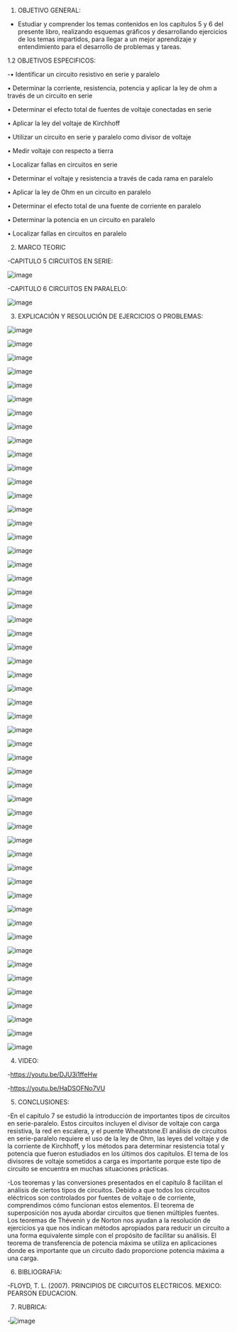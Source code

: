 1. OBJETIVO GENERAL:
-  Estudiar y comprender los temas contenidos en los capítulos 5 y 6 del presente libro, realizando esquemas gráficos y desarrollando ejercicios de los temas impartidos, para llegar a un mejor aprendizaje y entendimiento para el desarrollo de problemas y tareas.

1.2  OBJETIVOS ESPECIFICOS:

-•	Identificar un circuito resistivo en serie y paralelo

•	Determinar la corriente, resistencia, potencia y aplicar la ley de ohm a través de un circuito en serie

•	Determinar el efecto total de fuentes de voltaje conectadas en serie

•	Aplicar la ley del voltaje de Kirchhoff

•	Utilizar un circuito en serie y paralelo como divisor de voltaje

•	Medir voltaje con respecto a tierra

•	Localizar fallas en circuitos en serie

•	Determinar el voltaje y resistencia a través de cada rama en paralelo

•	Aplicar la ley de Ohm en un circuito en paralelo

•	Determinar el efecto total de una fuente de corriente en paralelo

•	Determinar la potencia en un circuito en paralelo

•	Localizar fallas en circuitos en paralelo


2. MARCO TEORIC

-CAPITULO 5 CIRCUITOS EN SERIE:


![image](https://user-images.githubusercontent.com/105897327/173272482-b270fe19-9280-4aca-97a5-ea2cb1b9be0c.png)

-CAPITULO 6 CIRCUITOS EN PARALELO:


![image](https://user-images.githubusercontent.com/105897327/173272502-f3823cf0-8285-4f6c-9277-a2c8cfc55448.png)


3. EXPLICACIÓN Y RESOLUCIÓN DE EJERCICIOS O PROBLEMAS:

![image](https://user-images.githubusercontent.com/105897327/173272966-801068df-f7c1-4cfb-9133-e6d15f160bd8.png)

![image](https://user-images.githubusercontent.com/105897327/173272992-b63ebaeb-2b0f-4b9e-b8a0-a84136cd1708.png)

![image](https://user-images.githubusercontent.com/105897327/173273020-4cfefdef-8048-4b73-b4a0-5fc033c4a4c8.png)

![image](https://user-images.githubusercontent.com/105897327/173273034-c87dc6f7-d412-4b26-b539-f607c6c2f193.png)

![image](https://user-images.githubusercontent.com/105897327/173273100-9c5bf260-2927-4eae-a541-4c4038b9d604.png)

![image](https://user-images.githubusercontent.com/105897327/173273122-4a55c990-d009-4ea7-8a82-80b6b338ed1d.png)

![image](https://user-images.githubusercontent.com/105897327/173273147-ebcfe9d2-d690-4819-87b4-7b6cc1ae7a5e.png)

![image](https://user-images.githubusercontent.com/105897327/173273166-e91e7e0e-6cd0-460b-ad93-fff44e258eb8.png)

![image](https://user-images.githubusercontent.com/105897327/173273225-d226ecdb-9f02-4986-84e6-caae467fd43a.png)

![image](https://user-images.githubusercontent.com/105897327/173273249-2a395107-fb49-47f9-904d-b81452fad176.png)

![image](https://user-images.githubusercontent.com/105897327/173273290-bcd27141-c475-4110-8eb3-de9f1f7eff98.png)

![image](https://user-images.githubusercontent.com/105897327/173273323-d843e799-a5d6-4038-b263-7a4ab71b17af.png)


![image](https://user-images.githubusercontent.com/105897327/173273362-273cfe0a-9cf3-42c4-bdf7-153e3ba58c24.png)

![image](https://user-images.githubusercontent.com/105897327/173273397-0f9d3742-0277-41f2-9f86-93ab650bec51.png)

![image](https://user-images.githubusercontent.com/105897327/173273464-7a27fd7d-92dc-4066-92b9-fdfb3bde826a.png)

![image](https://user-images.githubusercontent.com/105897327/173273486-0695357d-f78c-4b7b-a636-343f2d2c8ee0.png)

![image](https://user-images.githubusercontent.com/105897327/173273517-1825a9ea-557d-44b8-9581-98718edbdd7a.png)

![image](https://user-images.githubusercontent.com/105897327/173273546-eda7eadd-aedf-4ca0-85e2-b6cc3abebc9f.png)

![image](https://user-images.githubusercontent.com/105897327/173273577-f6ef2cda-9df0-4562-b3de-65de4268ff99.png)

![image](https://user-images.githubusercontent.com/105897327/173273683-4cfb08a8-efa2-4d36-871b-6ecc0d119bb9.png)

![image](https://user-images.githubusercontent.com/105897327/173273717-91e20e1f-50d6-4129-bab2-8dc72daab139.png)

![image](https://user-images.githubusercontent.com/105897327/173273727-14b961e7-2a97-4798-997b-9a02eb69ad18.png)

![image](https://user-images.githubusercontent.com/105897327/173273749-2aae04cb-7b10-41b9-b494-7990582e590a.png)

![image](https://user-images.githubusercontent.com/105897327/173273779-9113f1e6-2edc-4be7-997c-7199ce9ec4c3.png)

![image](https://user-images.githubusercontent.com/105897327/173273817-cc111d06-d285-4771-9e93-3f6ecd5f7272.png)

![image](https://user-images.githubusercontent.com/105897327/173273846-ed01cbb7-bc55-4e54-87e7-0f3794b0a150.png)

![image](https://user-images.githubusercontent.com/105897327/173273858-dc12fdb6-ace4-4bc8-96b4-053c7a8167b9.png)

![image](https://user-images.githubusercontent.com/105897327/173273881-bd09562e-f4b6-4b8f-8ec0-541d98e7267b.png)

![image](https://user-images.githubusercontent.com/105897327/173273902-b48ac524-2bad-42ce-8b4d-4b5f97c04609.png)

![image](https://user-images.githubusercontent.com/105897327/173273917-1d3a83b1-1502-43e4-b9a8-94b55028da69.png)

![image](https://user-images.githubusercontent.com/105897327/173273932-6168a800-c935-4db0-b9ef-f30483270cd6.png)

![image](https://user-images.githubusercontent.com/105897327/173273953-e7cdb011-5107-4786-ad8c-a202276c7785.png)

![image](https://user-images.githubusercontent.com/105897327/173273969-ced46efe-f0f9-475a-9c28-d3496f002a1f.png)

![image](https://user-images.githubusercontent.com/105897327/173273983-f48bf04a-8993-41b0-9c31-9a5fe0d41f7d.png)

![image](https://user-images.githubusercontent.com/105897327/173274000-1a3b5c18-dba0-43a7-8562-78afe577ab5a.png)

![image](https://user-images.githubusercontent.com/105897327/173274022-2c6dba57-7bbd-4d98-ae41-d21290961c1c.png)

![image](https://user-images.githubusercontent.com/105897327/173274041-cb926a5f-2aa6-413c-bb4b-c9fe53e0ad49.png)

![image](https://user-images.githubusercontent.com/105897327/173274060-e5e52b22-e37f-43a2-92f5-6d73f9e27c26.png)

![image](https://user-images.githubusercontent.com/105897327/173274082-a3de223a-b438-41fd-ab7e-d8487777dc36.png)

![image](https://user-images.githubusercontent.com/105897327/173274099-49098161-3ad2-4fa0-ada8-edfd0dc7fc07.png)

![image](https://user-images.githubusercontent.com/105897327/173274131-05fe94b8-a302-4bf5-a892-0b8c4c50f37e.png)

![image](https://user-images.githubusercontent.com/105897327/173274150-ebdb0880-7d0f-4b4b-81ea-eecb682130c2.png)

![image](https://user-images.githubusercontent.com/105897327/173274167-6770da64-c1e0-4a7c-95c8-2b8acc2bd72b.png)

![image](https://user-images.githubusercontent.com/105897327/173274186-7c2533d9-403b-4e48-aa94-b52371d2a92c.png)

![image](https://user-images.githubusercontent.com/105897327/173274201-6dec8b23-3016-4421-bc95-00cf07f6c3ab.png)

![image](https://user-images.githubusercontent.com/105897327/173274221-b365cb60-0e39-47c0-9280-7dd948fd08ce.png)

![image](https://user-images.githubusercontent.com/105897327/173274240-8621fc57-d102-4142-83ac-76dacf23f535.png)

![image](https://user-images.githubusercontent.com/105897327/173274265-7f745306-542a-4e06-a6ac-bcb2a63f8584.png)

![image](https://user-images.githubusercontent.com/105897327/173274281-dc0a32ef-896b-4d3e-9d8c-0be2791ea53f.png)

![image](https://user-images.githubusercontent.com/105897327/173274294-317ee1dd-f982-4750-a005-d548dc58c5ed.png)

![image](https://user-images.githubusercontent.com/105897327/173274319-7b6538f1-1c76-409e-8e7a-86450f271b9c.png)

![image](https://user-images.githubusercontent.com/105897327/173274337-72a53302-0cc1-4340-bcba-98738c76a93a.png)

![image](https://user-images.githubusercontent.com/105897327/173274367-459ab689-b3e5-4801-92d9-3143f006c050.png)



4. VIDEO:

-https://youtu.be/DJU3i1ffeHw

-https://youtu.be/HaDSOFNo7VU

5. CONCLUSIONES:

-En el capítulo 7 se estudió la introducción de importantes tipos de circuitos en serie-paralelo. Estos circuitos incluyen el divisor de voltaje con carga resistiva, la red en escalera, y el puente Wheatstone.El análisis de circuitos en serie-paralelo requiere el uso de la ley de Ohm, las leyes del voltaje y de la corriente de Kirchhoff, y los métodos para determinar resistencia total y potencia que fueron estudiados en los últimos dos capítulos. El tema de los divisores de voltaje sometidos a carga es importante porque este tipo de circuito se encuentra en muchas situaciones prácticas.

-Los teoremas y las conversiones presentados en el capítulo 8 facilitan el análisis de ciertos tipos de circuitos. Debido a que todos los circuitos eléctricos son controlados por fuentes de voltaje o de corriente, comprendimos cómo funcionan estos elementos. El teorema de superposición nos ayuda abordar circuitos que tienen múltiples fuentes. Los teoremas de Thévenin y de Norton nos ayudan a la resolución de ejercicios ya que nos indican métodos apropiados para reducir un circuito a una forma equivalente simple con el propósito de facilitar su análisis. El teorema de transferencia de potencia máxima se utiliza en aplicaciones donde es importante que un circuito dado proporcione potencia máxima a una carga.


6. BIBLIOGRAFIA:

-FLOYD, T. L. (2007). PRINCIPIOS DE CIRCUITOS ELECTRICOS. MEXICO: PEARSON EDUCACION.

7. RUBRICA:

-![image](https://user-images.githubusercontent.com/105897327/170218711-e4182641-35ef-44bc-a08e-b6f501d03b7b.png)




